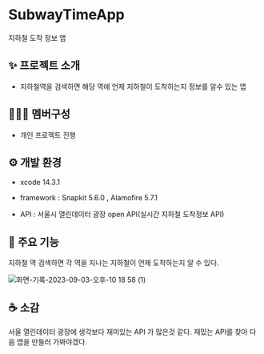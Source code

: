 # SubwayTimeApp
지하철 도착 정보 앱

## :sparkles: 프로젝트 소개

- 지하철역을 검색하면 해당 역에 언제 지하철이 도착하는지 정보를 알수 있는 앱
 




## :people_holding_hands: 멤버구성

- 개인 프로젝트 진행

## :gear: 개발 환경 

- xcode 14.3.1

- framework : Snapkit 5.6.0 , Alamofire 5.7.1 

- API : 서울시 열린데이터 광장 open API(실시간 지하철 도착정보 API)  

## :pushpin: 주요 기능 

지하철 역 검색하면 각 역을 지나는 지하철이 언제 도착하는지 알 수 있다.



![화면-기록-2023-09-03-오후-10 18 58 (1)](https://github.com/LimJaeHyeon9298/SubwayTimeApp/assets/115773990/bc75657f-cc1a-4785-87ba-10333f6a3d73)




## :coffee: 소감

서울 열린데이터 광장에 생각보다 재미있는 API 가 많은것 같다. 재밌는 API를 찾아 다음 앱을 만들러 가봐야겠다.
